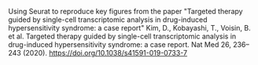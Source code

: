Using Seurat to reproduce key figures from the paper "Targeted therapy guided by single-cell transcriptomic analysis in drug-induced hypersensitivity syndrome: a case report" 
Kim, D., Kobayashi, T., Voisin, B. et al. Targeted therapy guided by single-cell transcriptomic analysis in drug-induced hypersensitivity syndrome: a case report. Nat Med 26, 236–243 (2020). https://doi.org/10.1038/s41591-019-0733-7
